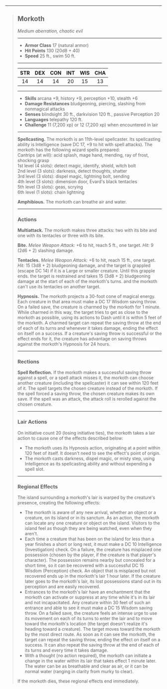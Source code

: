 ***
> ## Morkoth
> *Medium aberration, chaotic evil*
> 
> ***
> 
> - **Armor Class** 17 (natural armor)
> - **Hit Points** 130 (20d8 + 40)
> - **Speed** 25 ft., swim 50 ft.
> 
> ***
> 
> |STR|DEX|CON|INT|WIS|CHA|
> |:---:|:---:|:---:|:---:|:---:|:---:|
> |14|14|14|20|15|13|
> 
> ***
> 
> - **Skills** arcana +9, history +9, perception +10, stealth +6
> - **Damage Resistances** bludgeoning, piercing, slashing from nonmagical attacks
> - **Senses** blindsight 30 ft., darkvision 120 ft., passive Perception 20
> - **Languages** telepathy 120 ft.
> - **Challenge** 11 (7,200 xp) or 12 (7,200 xp) when encountered in lair
> 
> ***
> 
> **Spellcasting.** The morkoth is an 11th-level spellcaster. Its spellcasting ability is Intelligence (save DC 17, +9 to hit with spell attacks). The morkoth has the following wizard spells prepared:  
> Cantrips (at will): acid splash, mage hand, mending, ray of frost, shocking grasp  
> 1st level (4 slots): detect magic, identify, shield, witch bolt  
> 2nd level (3 slots): darkness, detect thoughts, shatter  
> 3rd level (3 slots): dispel magic, lightning bolt, sending  
> 4th level (3 slots): dimension door, Evard's black tentacles  
> 5th level (3 slots): geas, scrying  
> 6th level (1 slots): chain lightning
> 
> **Amphibious.** The morkoth can breathe air and water.
> 
> ***
> 
> ### Actions
> **Multiattack.** The morkoth makes three attacks: two with its bite and one with its tentacles or three with its bite.
> 
> **Bite.** *Melee Weapon Attack:* +6 to hit, reach 5 ft., one target. *Hit:* 9 (2d6 + 2) slashing damage.
> 
> **Tentacles.** *Melee Weapon Attack:* +6 to hit, reach 15 ft., one target. *Hit:* 15 (3d8 + 2) bludgeoning damage, and the target is grappled (escape DC 14) if it is a Large or smaller creature. Until this grapple ends. the target is restrained and takes 15 (3d8 + 2) bludgeoning damage at the start of each of the morkoth's turns. and the morkoth can't use its tentacles on another target.
> 
> **Hypnosis.** The morkoth projects a 30-foot cone of magical energy. Each creature in that area must make a DC 17 Wisdom saving throw. On a failed save, the creature is charmed by the morkoth for 1 minute. While charmed in this way, the target tries to get as close to the morkoth as possible, using its actions to Dash until it is within 5 feet of the morkoth. A charmed target can repeat the saving throw at the end of each of its turns and whenever it takes damage, ending the effect on itself on a success. If a creature's saving throw is successful or the effect ends for it, the creature has advantage on saving throws against the morkoth's Hypnosis for 24 hours.
> 
> ***
> 
> ### Rections
> **Spell Reflection.** If the morkoth makes a successful saving throw against a spell, or a spell attack misses it, the morkoth can choose another creature (including the spellcaster) it can see within 120 feet of it. The spell targets the chosen creature instead of the morkoth. If the spell forced a saving throw, the chosen creature makes its own save. If the spell was an attack, the attack roll is rerolled against the chosen creature.
> 
> ***
> 
> ### Lair Actions
> On initiative count 20 (losing initiative ties), the morkoth takes a lair action to cause one of the effects described below:
> - The morkoth uses its Hypnosis action, originating at a point within 120 feet of itself. It doesn't need to see the effect's point of origin.  
> - The morkoth casts darkness, dispel magic, or misty step, using Intelligence as its spellcasting ability and without expending a spell slot.
> 
> ***
> 
> ### Regional Effects
> The island surrounding a morkoth's lair is warped by the creature's presence, creating the following effects:
> - The morkoth is aware of any new arrival, whether an object or a creature, on its island or in its sanctum. As an action, the morkoth can locate any one creature or object on the island. Visitors to the island feel as though they are being watched, even when they aren't.  
> - Each time a creature that has been on the island for less than a year finishes a short or long rest, it must make a DC 10 Intelligence (Investigation) check. On a failure, the creature has misplaced one possession (chosen by the player, if the creature is that player's character). The possession remains nearby but concealed for a short time, so it can be recovered with a successful DC 15 Wisdom (Perception) check. An object that is misplaced but not recovered ends up in the morkoth's lair 1 hour later. If the creature later goes to the morkoth's lair, its lost possessions stand out in its perception and are easily recovered.  
> - Entrances to the morkoth's lair have an enchantment that the morkoth can activate or suppress at any time while it's in its lair and not incapacitated. Any creature within 30 feet of such an entrance and able to see it must make a DC 15 Wisdom saving throw. On a failed save, the creature feels an intense urge to use its movement on each of its turns to enter the lair and to move toward the morkoth's location (the target doesn't realize it's heading toward a creature). The target moves toward the morkoth by the most direct route. As soon as it can see the morkoth, the target can repeat the saving throw, ending the effect on itself on a success. It can also repeat the saving throw at the end of each of its turns and every time it takes damage.  
> - With a thought (no action required), the morkoth can initiate a change in the water within its lair that takes effect 1 minute later. The water can be as breathable and clear as air, or it can be normal water (ranging in clarity from murky to clear).
> 
> If the morkoth dies, these regional effects end immediately.